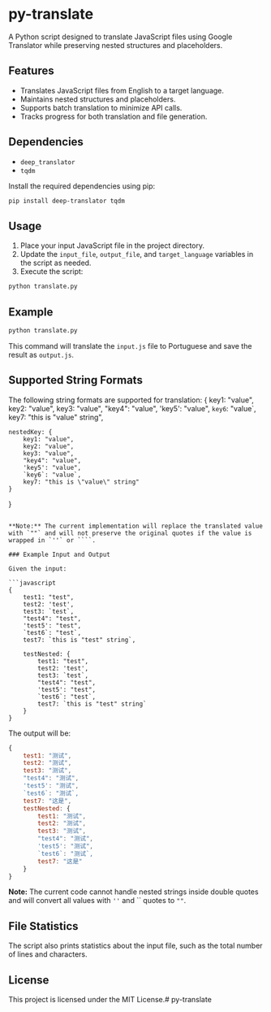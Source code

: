 # py-translate

A Python script designed to translate JavaScript files using Google Translator while preserving nested structures and placeholders.

## Features

- Translates JavaScript files from English to a target language.
- Maintains nested structures and placeholders.
- Supports batch translation to minimize API calls.
- Tracks progress for both translation and file generation.

## Dependencies

- `deep_translator`
- `tqdm`

Install the required dependencies using pip:

```sh
pip install deep-translator tqdm
```

## Usage

1. Place your input JavaScript file in the project directory.
2. Update the `input_file`, `output_file`, and `target_language` variables in the script as needed.
3. Execute the script:

```sh
python translate.py
```

## Example

```sh
python translate.py
```

This command will translate the `input.js` file to Portuguese and save the result as `output.js`.

## Supported String Formats

The following string formats are supported for translation:
{
    key1: "value",
    key2: "value",
    key3: "value",
    "key4": "value",
    'key5': "value",
    `key6`: "value`,
    key7: "this is \"value\" string",

    nestedKey: {
        key1: "value",
        key2: "value",
        key3: "value",
        "key4": "value",
        'key5': "value",
        `key6`: "value`,
        key7: "this is \"value\" string"
    }
}
```

**Note:** The current implementation will replace the translated value with `""` and will not preserve the original quotes if the value is wrapped in `''` or ````.

### Example Input and Output

Given the input:

```javascript
{
    test1: "test",
    test2: 'test',
    test3: `test`,
    "test4": "test",
    'test5': "test",
    `test6`: "test`,
    test7: `this is "test" string`,

    testNested: {
        test1: "test",
        test2: 'test',
        test3: `test`,
        "test4": "test",
        'test5': "test",
        `test6`: "test`,
        test7: `this is "test" string`
    }
}
```

The output will be:

```javascript
{
    test1: "测试",
    test2: "测试",
    test3: "测试",
    "test4": "测试",
    'test5': "测试",
    `test6`: "测试`,
    test7: "这是",
    testNested: {
        test1: "测试",
        test2: "测试",
        test3: "测试",
        "test4": "测试",
        'test5': "测试",
        `test6`: "测试`,
        test7: "这是"
    }
}
```

**Note:** The current code cannot handle nested strings inside double quotes and will convert all values with `''` and `` quotes to `""`.

## File Statistics

The script also prints statistics about the input file, such as the total number of lines and characters.

## License

This project is licensed under the MIT License.#   p y - t r a n s l a t e  
 